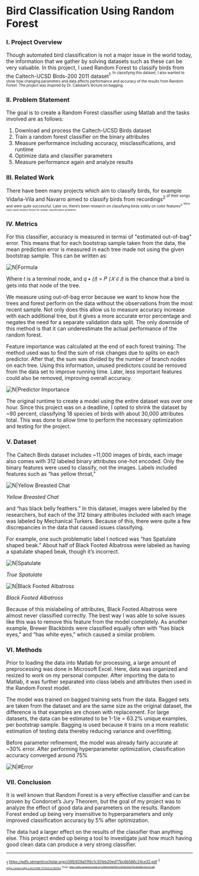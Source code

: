 # Bird Classification Using Random Forest

### I. Project Overview
Though automated bird classification is not a major issue in the world today, the information that we gather by solving datasets such as these can be very valuable. In this project, I used Random Forest to classify birds from the Caltech-UCSD Birds-200 2011 dataset<sup>1<sup>. In classifying this dataset, I also wanted to show how changing parameters and data affects performance and accuracy of the results from Random Forest. The project was inspired by Dr. Caliskan’s lecture on bagging.

### II. Problem Statement
The goal is to create a Random Forest classifier using Matlab and the tasks involved are as follows:
1. Download and process the Caltech-UCSD Birds dataset
2. Train a random forest classifier on the binary attributes
3. Measure performance including accuracy, misclassifications, and runtime
4. Optimize data and classifier parameters
5. Measure performance again and analyze results

### III. Related Work
There have been many projects which aim to classify birds, for example Vidaña-Vila and Navarro aimed to classify birds from recordings<sup>2<sup> of their songs and were quite successful. Later on, there’s been research on classifying birds solely on color features<sup>3<sup>. Many have used random forest for similar classification problems.

### IV. Metrics
For this classifier, accuracy is measured in termsi of "estimated out-of-bag" error. This means that for each bootstrap sample taken from the data, the mean prediction error is measured in each tree made not using the given bootstrap sample. This can be written as:

![N|Formula](https://github.com/connorkutz/Machine-Learining/raw/master/Random%20Forest%20-%20UCSD%20Birds/formula.png)

Where 𝑡 is a terminal node, and 𝑞 ∗ *(𝑡)* = 𝑃 *(𝑋 ∈ 𝑡)* is the chance that a bird is gets into that node of the tree. 

We measure using out-of-bag error because we want to know how the trees and forest perform on the data without the observations from the most recent sample. Not only does this allow us to measure accuracy increase with each additional tree, but it gives a more accurate error percentage and negates the need for a separate validation data split. The only downside of this method is that it can underestimate the actual performance of the random forest.

Feature importance was calculated at the end of each forest training. The method used was to find the sum of risk changes due to splits on each predictor. After that, the sum was divided by the number of branch nodes on each tree. Using this information, unused predictors could be removed from the data set to improve running time. Later, less important features could also be removed, improving overall accuracy. 

![N|Predictor Importance](https://github.com/connorkutz/Machine-Learining/raw/master/Random%20Forest%20-%20UCSD%20Birds/Predictor%20Importance.jpg)

The original runtime to create a model using the entire dataset was over one hour. Since this project was on a deadline, I opted to shrink the dataset by ~90 percent, classifying 18 species of birds with about 30,000 attributes total. This was done to allow time to perform the necessary optimization and testing for the project. 

### V. Dataset
The Caltech Birds dataset includes ~11,000 images of birds, each image also comes with 312 labeled binary attributes one-hot encoded. Only the binary features were used to classify, not the images. Labels included features such as “has yellow throat,”

![N|Yellow Breasted Chat](https://github.com/connorkutz/Machine-Learining/raw/master/Random%20Forest%20-%20UCSD%20Birds/Yellow_Breasted_Chat_0014_21970.jpg)

*Yellow Breasted Chat*

and “has black belly feathers.” In this dataset, images were labeled by the researchers, but each of the 312 binary attributes included with each image was labeled by Mechanical Turkers. Because of this, there were quite a few discrepancies in the data that caused issues classifying.

For example, one such problematic label I noticed was “has Spatulate shaped beak.” About half of Black Footed Albatross were labeled as having a spatulate shaped beak, though it’s incorrect. 

![N|Spatulate](https://github.com/connorkutz/Machine-Learining/raw/master/Random%20Forest%20-%20UCSD%20Birds/Spatulate.jpg)

*True Spatulate*

![N|Black Footed Albatross](https://github.com/connorkutz/Machine-Learining/raw/master/Random%20Forest%20-%20UCSD%20Birds/Albatross.jpg)

*Black Footed Albatross*

Because of this mislabeling of attributes, Black Footed Albatross were almost never classified correctly. The best way I was able to solve issues like this was to remove this feature from the model completely. As another example, Brewer Blackbirds were classified equally often with “has black eyes,” and “has white eyes,” which caused a similar problem.

### VI. Methods
Prior to loading the data into Matlab for processing, a large amount of preprocessing was done in Microsoft Excel. Here, data was organized and resized to work on my personal computer. After importing the data to Matlab, it was further separated into class labels and attributes then used in the Random Forest model.

The model was trained on bagged training sets from the data. Bagged sets are taken from the dataset and are the same size as the original dataset, the difference is that examples are chosen with replacement. For large datasets, the data can be estimated to be 1-1/e = 63.2% unique examples, per bootstrap sample. Bagging is used because it trains on a more realistic estimation of testing data thereby reducing variance and overfitting. 

Before parameter refinement, the model was already fairly accurate at ~30% error. After performing hyperparameter optimization, classification accuracy converged around 75%

![N|#Error](https://github.com/connorkutz/Machine-Learining/raw/master/Random%20Forest%20-%20UCSD%20Birds/Error(1-1000).jpg)

### VII. Conclusion
It is well known that Random Forest is a very effective classifier and can be proven by Condorcet’s Jury Theorem, but the goal of my project was to analyze the effect of good data and parameters on the results. Random Forest ended up being very insensitive to hyperparameters and only improved classification accuracy by 5% after optimization.

The data had a larger effect on the results of the classifier than anything else. This project ended up being a tool to investigate just how much having good clean data can produce a very strong classifier. 


___

<sup>1<sup>  https://pdfs.semanticscholar.org/c069/629a51f6c1c301eb20ed77bc6b586c24ce32.pdf
<sup>2<sup>  https://www.mdpi.com/2306-5729/2/2/18/htm
<sup>13sup>  https://pdfs.semanticscholar.org/c069/629a51f6c1c301eb20ed77bc6b586c24ce32.pdf
